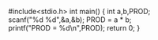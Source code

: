 #include<stdio.h>
	int main()
{
	int a,b,PROD;	
	scanf("%d %d",&a,&b);
	PROD = a * b;	
	printf("PROD = %d\n",PROD);
	return 0;
}
